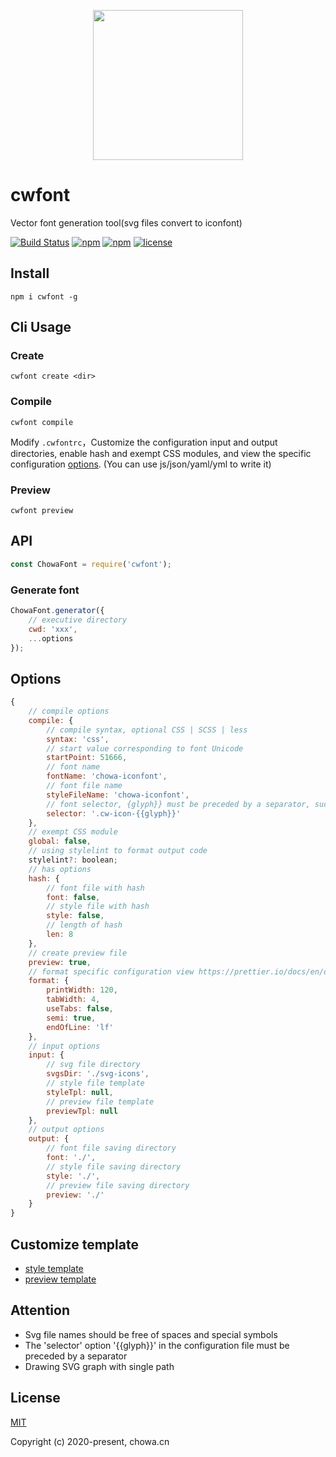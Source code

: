 <p align="center">
    <img src="http://upload.ouliu.net/i/202001081600304i7x6.png" width="240">
</p>


# cwfont

Vector font generation tool(svg files convert to iconfont)

[![Build Status](https://travis-ci.org/chowa/cwfont.svg?branch=master)](https://travis-ci.org/chowa/cwfont)
[![npm](https://img.shields.io/npm/v/cwfont.svg)](https://www.npmjs.com/package/cwfont)
[![npm](https://img.shields.io/npm/dm/cwfont.svg)](https://www.npmjs.com/package/cwfont)
[![license](https://img.shields.io/github/license/mashape/apistatus.svg?maxAge=2592000)](https://opensource.org/licenses/MIT)

## Install

```
npm i cwfont -g
```

## Cli Usage

### Create

```
cwfont create <dir>
```

### Compile

```
cwfont compile
```

Modify `.cwfontrc`，Customize the configuration input and output directories, enable hash and exempt CSS modules, and view the specific configuration [options](#options). (You can use js/json/yaml/yml to write it)

### Preview

```
cwfont preview
```

## API

```js
const ChowaFont = require('cwfont');
```

### Generate font

```js
ChowaFont.generator({
    // executive directory
    cwd: 'xxx',
    ...options
});
```

## Options

```js
{
    // compile options
    compile: {
        // compile syntax, optional CSS | SCSS | less
        syntax: 'css',
        // start value corresponding to font Unicode
        startPoint: 51666,
        // font name
        fontName: 'chowa-iconfont',
        // font file name
        styleFileName: 'chowa-iconfont',
        // font selector, {glyph}} must be preceded by a separator, such as: -
        selector: '.cw-icon-{{glyph}}'
    },
    // exempt CSS module
    global: false,
    // using stylelint to format output code
    stylelint?: boolean;
    // has options
    hash: {
        // font file with hash
        font: false,
        // style file with hash
        style: false,
        // length of hash
        len: 8
    },
    // create preview file
    preview: true,
    // format specific configuration view https://prettier.io/docs/en/options.html
    format: {
        printWidth: 120,
        tabWidth: 4,
        useTabs: false,
        semi: true,
        endOfLine: 'lf'
    },
    // input options
    input: {
        // svg file directory
        svgsDir: './svg-icons',
        // style file template
        styleTpl: null,
        // preview file template
        previewTpl: null
    },
    // output options
    output: {
        // font file saving directory
        font: './',
        // style file saving directory
        style: './',
        // preview file saving directory
        preview: './'
    }
}
```

## Customize template

* [style template](src/template/style.tpl)
* [preview template](src/template/preview.tpl)

## Attention

* Svg file names should be free of spaces and special symbols
* The 'selector' option '{{glyph}}' in the configuration file must be preceded by a separator
* Drawing SVG graph with single path

## License

[MIT](http://opensource.org/licenses/MIT)

Copyright (c) 2020-present, chowa.cn
